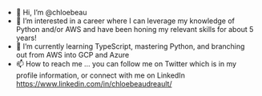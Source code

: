 - 👋 Hi, I’m @chloebeau
- 👀 I’m interested in a career where I can leverage my knowledge of Python and/or AWS and have been honing my relevant skills for about 5 years!
- 🌱 I’m currently learning TypeScript, mastering Python, and branching out from AWS into GCP and Azure 
- 📫 How to reach me ... you can follow me on Twitter which is in my profile information, or connect with me on LinkedIn https://www.linkedin.com/in/chloebeaudreault/
